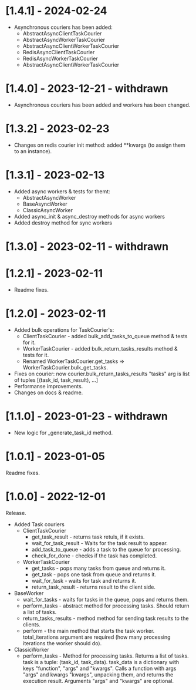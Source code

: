 # [1.4.1] - 2024-02-24
- Asynchronous couriers has been added:
  - AbstractAsyncClientTaskCourier
  - AbstractAsyncWorkerTaskCourier
  - AbstractAsyncClientWorkerTaskCourier
  - RedisAsyncClientTaskCourier
  - RedisAsyncWorkerTaskCourier
  - AbstractAsyncClientWorkerTaskCourier

# [1.4.0] - 2023-12-21 - withdrawn
- Asynchronous couriers has been added and workers has been changed.

# [1.3.2] - 2023-02-23
- Changes on redis courier init method: added **kwargs (to assign them to an instance).


# [1.3.1] - 2023-02-13
- Added async workers & tests for themt:
  - AbstractAsyncWorker
  - BaseAsyncWorker
  - ClassicAsyncWorker
- Added async_init & async_destroy methods for async workers
- Added destroy method for sync workers

# [1.3.0] - 2023-02-11 - withdrawn

# [1.2.1] - 2023-02-11
- Readme fixes.

# [1.2.0] - 2023-02-11
- Added bulk operations for TaskCourier's:
  - ClientTaskCourier - added bulk_add_tasks_to_queue method & tests for it.
  - WorkerTaskCourier - added bulk_return_tasks_results method & tests for it.
  - Renamed WorkerTaskCourier.get_tasks => WorkerTaskCourier.bulk_get_tasks.
- Fixes on courier: now courier.bulk_return_tasks_results "tasks" arg is list of tuples [(task_id, task_result), ...]
- Performanse improvements.
- Changes on docs & readme.

# [1.1.0] - 2023-01-23 - withdrawn
- New logic for _generate_task_id method.

# [1.0.1] - 2023-01-05
Readme fixes.

# [1.0.0] - 2022-12-01
Release.
- Added Task couriers
  - ClientTaskCourier
    - get_task_result - returns task retuls, if it exists.
    - wait_for_task_result - Waits for the task result to appear.
    - add_task_to_queue - adds a task to the queue for processing.
    - check_for_done - checks if the task has completed.
  - WorkerTaskCourier
    - get_tasks - pops many tasks from queue and returns it.
    - get_task - pops one task from queue and returns it.
    - wait_for_task - waits for task and returns it.
    - return_task_result - returns result to the client side.
- BaseWorker
  - wait_for_tasks - waits for tasks in the queue, pops and returns them.
  - perform_tasks - abstract method for processing tasks. Should return a list of tasks.
  - return_tasks_results - method method for sending task results to the clients.
  - perform - the main method that starts the task worker. total_iterations argument are required (how many processing iterations the worker should do).
- ClassicWorker
  - perform_tasks - Method for processing tasks. Returns a list of tasks.
  task is a tuple: (task_id, task_data).
  task_data is a dictionary with keys "function", "args" and "kwargs".
  Calls a function with args "args" and kwargs "kwargs", unpacking them, and returns the execution result.
  Arguments "args" and "kwargs" are optional.
